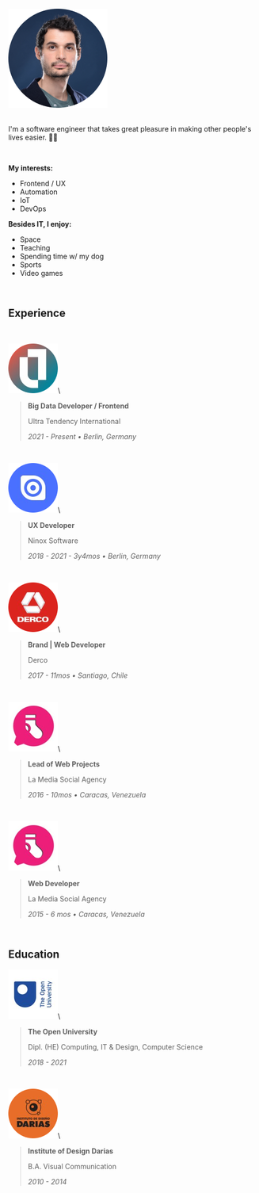 [category]: <> (general)
[date]: <> (2022/05/22)
[title]: <> (About me)
[color]: <> (blue)

![Daniel Ratmiroff](https://raw.githubusercontent.com/Danielratmiroff/myblog/master/images/daniel.png)\
&nbsp;

I'm a software engineer that takes great pleasure in making other people's lives easier. 👋🤖

&nbsp;

**My interests:**

- Frontend / UX
- Automation
- IoT
- DevOps

**Besides IT, I enjoy:**

- Space
- Teaching
- Spending time w/ my dog
- Sports
- Video games

&nbsp;

## Experience

&nbsp;

![Ultra Tendency logo](https://raw.githubusercontent.com/Danielratmiroff/myblog/master/images/ut.png)\

> **Big Data Developer / Frontend**
>
> Ultra Tendency International
>
> _2021 - Present • Berlin, Germany_

&nbsp;

![Ninox Software logo](https://raw.githubusercontent.com/Danielratmiroff/myblog/master/images/ninox.png)\

> **UX Developer**
>
> Ninox Software
>
> _2018 - 2021 - 3y4mos • Berlin, Germany_

&nbsp;

![Derco logo](https://raw.githubusercontent.com/Danielratmiroff/myblog/master/images/derco.png)\

> **Brand | Web Developer**
>
> Derco
>
> _2017 - 11mos • Santiago, Chile_

&nbsp;

![La Media Social logo](https://raw.githubusercontent.com/Danielratmiroff/myblog/master/images/lamedia.png)\

> **Lead of Web Projects**
>
> La Media Social Agency
>
> _2016 - 10mos • Caracas, Venezuela_

&nbsp;

![La Media Social logo](https://raw.githubusercontent.com/Danielratmiroff/myblog/master/images/lamedia.png)\

> **Web Developer**
>
> La Media Social Agency
>
> _2015 - 6 mos • Caracas, Venezuela_

&nbsp;

## Education

![The Open University logo](https://raw.githubusercontent.com/Danielratmiroff/myblog/master/images/ou.png)\

> **The Open University**
>
> Dipl. (HE) Computing, IT & Design, Computer Science
>
> _2018 - 2021_

&nbsp;

![Instituto de Diseño Darias logo](https://raw.githubusercontent.com/Danielratmiroff/myblog/master/images/darias.png)\

> **Institute of Design Darias**
>
> B.A. Visual Communication
>
> _2010 - 2014_
